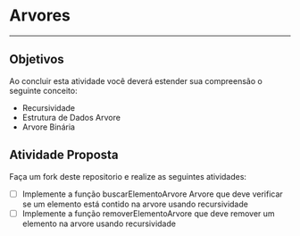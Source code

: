 # Arvores
---

## Objetivos

Ao concluir esta atividade você deverá estender sua compreensão o seguinte conceito:
* Recursividade
* Estrutura de Dados Arvore
* Arvore Binária



## Atividade Proposta

Faça um fork deste repositorio e realize as seguintes atividades: 

- [ ] Implemente a função buscarElementoArvore Arvore que deve verificar se um elemento está contido na arvore usando recursividade
- [ ] Implemente a função removerElementoArvore que deve remover um elemento na arvore usando recursividade
